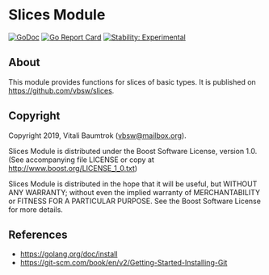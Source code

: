 # Slices Module

[![GoDoc](https://godoc.org/github.com/vbsw/slices?status.svg)](https://pkg.go.dev/mod/github.com/vbsw/slices) [![Go Report Card](https://goreportcard.com/badge/github.com/vbsw/slices)](https://goreportcard.com/report/github.com/vbsw/slices) [![Stability: Experimental](https://masterminds.github.io/stability/experimental.svg)](https://masterminds.github.io/stability/experimental.html)

## About
This module provides functions for slices of basic types. It is published on <https://github.com/vbsw/slices>.

## Copyright
Copyright 2019, Vitali Baumtrok (vbsw@mailbox.org).

Slices Module is distributed under the Boost Software License, version 1.0. (See accompanying file LICENSE or copy at http://www.boost.org/LICENSE_1_0.txt)

Slices Module is distributed in the hope that it will be useful, but WITHOUT ANY WARRANTY; without even the implied warranty of MERCHANTABILITY or FITNESS FOR A PARTICULAR PURPOSE. See the Boost Software License for more details.

## References
- https://golang.org/doc/install
- https://git-scm.com/book/en/v2/Getting-Started-Installing-Git
